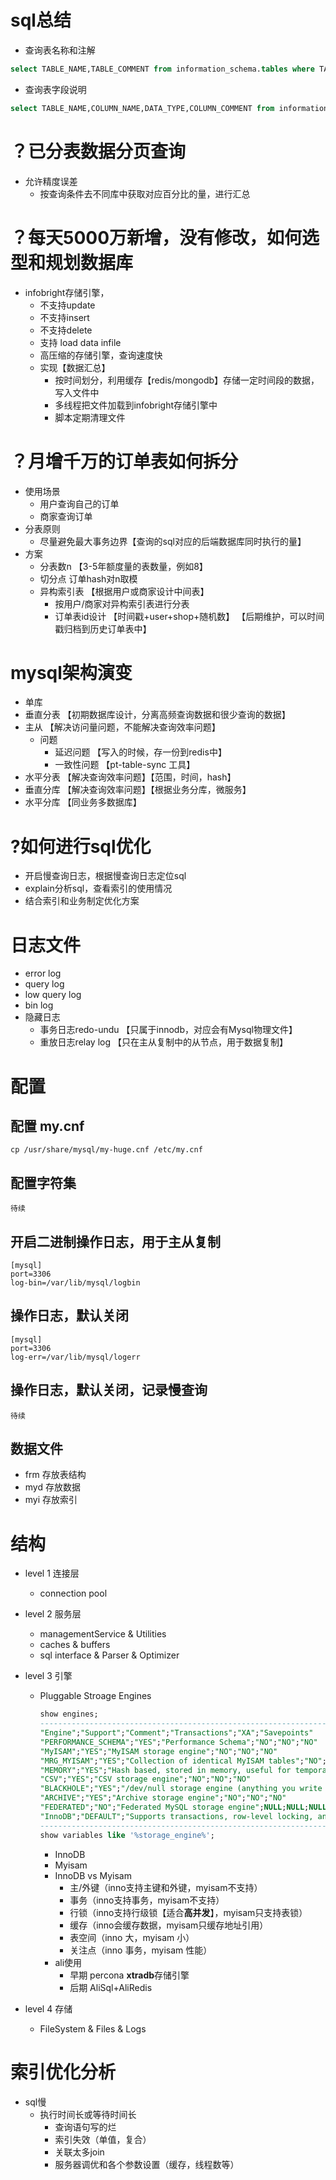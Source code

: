 # sql总结
- 查询表名称和注解
```sql
select TABLE_NAME,TABLE_COMMENT from information_schema.tables where TABLE_TYPE = 'BASE TABLE' and table_schema = 'digital_marketing_platform';
```
- 查询表字段说明
```sql
select TABLE_NAME,COLUMN_NAME,DATA_TYPE,COLUMN_COMMENT from information_schema.COLUMNS where   table_schema = 'digital_marketing_platform';
```
# ？已分表数据分页查询
- 允许精度误差
  - 按查询条件去不同库中获取对应百分比的量，进行汇总
  
# ？每天5000万新增，没有修改，如何选型和规划数据库
- infobright存储引擎，
  - 不支持update
  - 不支持insert
  - 不支持delete
  - 支持 load data infile
  - 高压缩的存储引擎，查询速度快
  - 实现【数据汇总】
    - 按时间划分，利用缓存【redis/mongodb】存储一定时间段的数据，写入文件中
    - 多线程把文件加载到infobright存储引擎中
    - 脚本定期清理文件
# ？月增千万的订单表如何拆分
- 使用场景
  - 用户查询自己的订单
  - 商家查询订单
- 分表原则
  - 尽量避免最大事务边界【查询的sql对应的后端数据库同时执行的量】
- 方案
  - 分表数n 【3-5年额度量的表数量，例如8】
  - 切分点 订单hash对n取模
  - 异构索引表 【根据用户或商家设计中间表】
    - 按用户/商家对异构索引表进行分表
    - 订单表id设计 【时间戳+user+shop+随机数】 【后期维护，可以时间戳归档到历史订单表中】
  
# mysql架构演变
- 单库
- 垂直分表 【初期数据库设计，分离高频查询数据和很少查询的数据】
- 主从 【解决访问量问题，不能解决查询效率问题】
  - 问题
    - 延迟问题 【写入的时候，存一份到redis中】
    - 一致性问题 【pt-table-sync 工具】
- 水平分表 【解决查询效率问题】【范围，时间，hash】
- 垂直分库 【解决查询效率问题】【根据业务分库，微服务】
- 水平分库 【同业务多数据库】

# ?如何进行sql优化
- 开启慢查询日志，根据慢查询日志定位sql
- explain分析sql，查看索引的使用情况
- 结合索引和业务制定优化方案
# 日志文件
- error log 
- query log
- low query log
- bin log
- 隐藏日志
  - 事务日志redo-undu 【只属于innodb，对应会有Mysql物理文件】
  - 重放日志relay log 【只在主从复制中的从节点，用于数据复制】
# 配置
## 配置 my.cnf
```shell
cp /usr/share/mysql/my-huge.cnf /etc/my.cnf
```
## 配置字符集
```
待续
```
## 开启二进制操作日志，用于主从复制
```
[mysql]
port=3306
log-bin=/var/lib/mysql/logbin
```
## 操作日志，默认关闭

```
[mysql]
port=3306
log-err=/var/lib/mysql/logerr
```
## 操作日志，默认关闭，记录慢查询
```
待续
```
## 数据文件
- frm 存放表结构
- myd 存放数据
- myi 存放索引
# 结构
- level 1 连接层
  - connection pool
- level 2 服务层
  - managementService & Utilities
  - caches & buffers
  - sql interface & Parser & Optimizer
- level 3 引擎
  - Pluggable Stroage Engines
    ```sql
    show engines;
    ----------------------------------------------------------------------------------------------------
    "Engine";"Support";"Comment";"Transactions";"XA";"Savepoints"
    "PERFORMANCE_SCHEMA";"YES";"Performance Schema";"NO";"NO";"NO"
    "MyISAM";"YES";"MyISAM storage engine";"NO";"NO";"NO"
    "MRG_MYISAM";"YES";"Collection of identical MyISAM tables";"NO";"NO";"NO"
    "MEMORY";"YES";"Hash based, stored in memory, useful for temporary tables";"NO";"NO";"NO"
    "CSV";"YES";"CSV storage engine";"NO";"NO";"NO"
    "BLACKHOLE";"YES";"/dev/null storage engine (anything you write to it disappears)";"NO";"NO";"NO"
    "ARCHIVE";"YES";"Archive storage engine";"NO";"NO";"NO"
    "FEDERATED";"NO";"Federated MySQL storage engine";NULL;NULL;NULL
    "InnoDB";"DEFAULT";"Supports transactions, row-level locking, and foreign keys";"YES";"YES";"YES"
    ----------------------------------------------------------------------------------------------------
    show variables like '%storage_engine%';

    ```
    - InnoDB
    - Myisam
    - InnoDB vs Myisam
      - 主/外键（inno支持主键和外键，myisam不支持）
      - 事务（inno支持事务，myisam不支持）
      - 行锁（inno支持行级锁【适合**高并发**】，myisam只支持表锁）
      - 缓存（inno会缓存数据，myisam只缓存地址引用）
      - 表空间（inno 大，myisam 小）
      - 关注点（inno 事务，myisam 性能）
    - ali使用 
      - 早期 percona **xtradb**存储引擎
      - 后期 AliSql+AliRedis
      
- level 4 存储
  - FileSystem & Files & Logs
# 索引优化分析
- sql慢
  - 执行时间长或等待时间长
    - 查询语句写的烂
    - 索引失效（单值，复合）
    - 关联太多join
    - 服务器调优和各个参数设置（缓存，线程数等）
